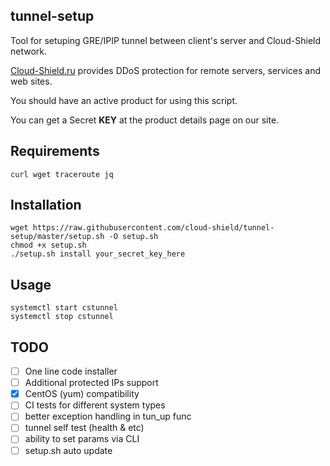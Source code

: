 ## tunnel-setup
Tool for setuping GRE/IPIP tunnel between client's server and Cloud-Shield network.

[Cloud-Shield.ru](https://cloud-shield.ru) provides DDoS protection for remote servers, services and web sites.


You should have an active product for using this script.

You can get a Secret **KEY** at the product details page on our site.

## Requirements
```
curl wget traceroute jq
```

## Installation
```Shell
wget https://raw.githubusercontent.com/cloud-shield/tunnel-setup/master/setup.sh -O setup.sh
chmod +x setup.sh
./setup.sh install your_secret_key_here
```

## Usage
```
systemctl start cstunnel
systemctl stop cstunnel
```

## TODO

- [ ] One line code installer
- [ ] Additional protected IPs support
- [x] CentOS (yum) compatibility
- [ ] CI tests for different system types
- [ ] better exception handling in tun_up func
- [ ] tunnel self test (health & etc)
- [ ] ability to set params via CLI
- [ ] setup.sh auto update
